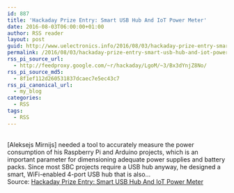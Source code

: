 ```yaml
---
id: 887
title: 'Hackaday Prize Entry: Smart USB Hub And IoT Power Meter'
date: 2016-08-03T06:00:00+01:00
author: RSS reader
layout: post
guid: http://www.uelectronics.info/2016/08/03/hackaday-prize-entry-smart-usb-hub-and-iot-power-meter/
permalink: /2016/08/03/hackaday-prize-entry-smart-usb-hub-and-iot-power-meter/
rss_pi_source_url:
  - http://feedproxy.google.com/~r/hackaday/LgoM/~3/Bx3dYnjZ8No/
rss_pi_source_md5:
  - 8f1ef112d260531837dcaec7e5ec43c7
rss_pi_canonical_url:
  - my_blog
categories:
  - RSS
tags:
  - RSS
---
```

&#013;  
[Aleksejs Mirnijs] needed a tool to accurately measure the power consumption of his Raspberry Pi and Arduino projects, which is an important parameter for dimensioning adequate power supplies and battery packs. Since most SBC projects require a USB hub anyway, he designed a smart, WiFi-enabled 4-port USB hub that is also…&#013;  
Source: <a href="http://feedproxy.google.com/~r/hackaday/LgoM/~3/Bx3dYnjZ8No/" target="_blank">Hackaday Prize Entry: Smart USB Hub And IoT Power Meter</a>